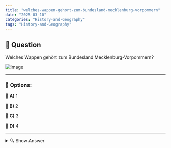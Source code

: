 ```yaml
---
title: "welches-wappen-gehort-zum-bundesland-mecklenburg-vorpommern"
date: "2025-03-10"
categories: "History-and-Geography"
tags: "History-and-Geography"
---
```


## 📌 **Question**

Welches Wappen gehört zum Bundesland Mecklenburg-Vorpommern?

![Image](https://www.einbuergerungstest-online.de/img/fragen/371.png)

---

### 📝 **Options:**

🔘 **A)** 1

🔘 **B)** 2

🔘 **C)** 3

🔘 **D)** 4

---

<details>
  <summary>🔍 Show Answer</summary>

  <p>
💡  <b>Correct Answer:</b>  c
  </p>
  <p>
    📖<b>Explanation:</b>
    Mecklenburg-Vorpommern ist ein Bundesland im Nordosten Deutschlands, bekannt für seine Ostseeküste und historischen Städte. Jedes deutsche Bundesland hat ein eigenes Wappen, das oft historische Symbole und regionale Besonderheiten widerspiegelt. Das Wappen von Mecklenburg-Vorpommern zeigt ein blaues Feld mit einem roten Schrägbalken, auf dem ein weißes Fischadler-Symbol abgebildet ist. Dieses Wappen repräsentiert die Geschichte und Identität des Landes. In der Frage werden verschiedene Wappenoptionen (1 bis 4) präsentiert, aus denen das richtige Wappen für Mecklenburg-Vorpommern ausgewählt werden soll.
  </p>
</details>
